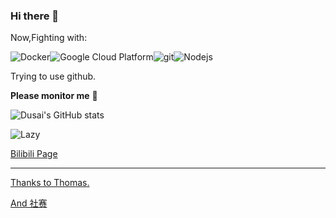 ### Hi there 👋

<!--
**Fei-meet/Fei-meet** is a ✨ _special_ ✨ repository because its `README.md` (this file) appears on your GitHub profile.


- 🔭 I’m currently working on ML/NLP/AI
- 🌱 I’m currently learning ...
- 👯 I’m looking to collaborate on ...
- 🤔 I’m looking for help with ...
- 💬 Ask me about ...
- 📫 How to reach me: s2511180@ed.ac.uk / 972637301@qq
- 😄 Pronouns: ...
- ⚡ Fun fact: ...
-->

Now,Fighting with:

<img alt="Docker" src="https://img.shields.io/badge/-Docker-46a2f1?style=flat-square&logo=docker&logoColor=white" /><img alt="Google Cloud Platform" src="https://img.shields.io/badge/-Google_Cloud_Platform-1a73e8?style=flat-square&logo=google-cloud&logoColor=white" /><img alt="git" src="https://img.shields.io/badge/-Git-F05032?style=flat-square&logo=git&logoColor=white" /><img alt="Nodejs" src="https://img.shields.io/badge/-Nodejs-43853d?style=flat-square&logo=Node.js&logoColor=white" />


Trying to use github.

**Please monitor me** 🙇‍

![Dusai's GitHub stats](https://github-readme-stats.vercel.app/api?username=Fei-meet&show_icons=true&theme=radical)

<img src="https://github-readme-activity-graph.vercel.app/graph?username=Fei-meet&theme=github-compact&custom_title=Activity&radius=30&height=250" alt="Lazy">

[Bilibili Page](https://space.bilibili.com/8229000?spm_id_from=333.1007.0.0)

------------
[Thanks to Thomas.](https://medium.com/swlh/how-to-create-a-self-updating-readme-md-for-your-github-profile-f8b05744ca91) 

[And 社赛](https://zhuanlan.zhihu.com/p/426231957?utm_id=0) 
